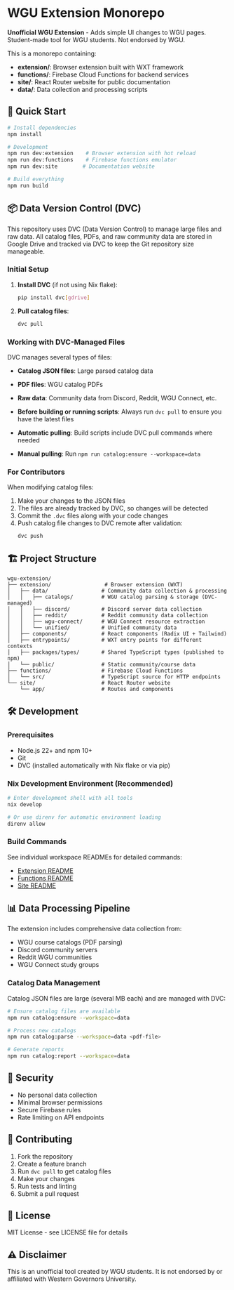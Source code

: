 # WGU Extension Monorepo

**Unofficial WGU Extension** - Adds simple UI changes to WGU pages. Student-made tool for WGU students. Not endorsed by WGU.

This is a monorepo containing:
- **extension/**: Browser extension built with WXT framework
- **functions/**: Firebase Cloud Functions for backend services  
- **site/**: React Router website for public documentation
- **data/**: Data collection and processing scripts

## 🚀 Quick Start

```bash
# Install dependencies
npm install

# Development
npm run dev:extension    # Browser extension with hot reload
npm run dev:functions    # Firebase functions emulator
npm run dev:site        # Documentation website

# Build everything
npm run build
```

## 📦 Data Version Control (DVC)

This repository uses DVC (Data Version Control) to manage large files and raw data. All catalog files, PDFs, and raw community data are stored in Google Drive and tracked via DVC to keep the Git repository size manageable.

### Initial Setup

1. **Install DVC** (if not using Nix flake):
   ```bash
   pip install dvc[gdrive]
   ```

2. **Pull catalog files**:
   ```bash
   dvc pull
   ```

### Working with DVC-Managed Files

DVC manages several types of files:
- **Catalog JSON files**: Large parsed catalog data
- **PDF files**: WGU catalog PDFs  
- **Raw data**: Community data from Discord, Reddit, WGU Connect, etc.

- **Before building or running scripts**: Always run `dvc pull` to ensure you have the latest files
- **Automatic pulling**: Build scripts include DVC pull commands where needed
- **Manual pulling**: Run `npm run catalog:ensure --workspace=data` 

### For Contributors

When modifying catalog files:
1. Make your changes to the JSON files
2. The files are already tracked by DVC, so changes will be detected
3. Commit the `.dvc` files along with your code changes
4. Push catalog file changes to DVC remote after validation:
   ```bash
   dvc push
   ```

## 🏗️ Project Structure

```
wgu-extension/
├── extension/                 # Browser extension (WXT)
│   ├── data/                 # Community data collection & processing
│   │   ├── catalogs/         # WGU catalog parsing & storage (DVC-managed)
│   │   ├── discord/          # Discord server data collection
│   │   ├── reddit/           # Reddit community data collection
│   │   ├── wgu-connect/      # WGU Connect resource extraction
│   │   └── unified/          # Unified community data
│   ├── components/           # React components (Radix UI + Tailwind)
│   ├── entrypoints/          # WXT entry points for different contexts
│   ├── packages/types/       # Shared TypeScript types (published to npm)
│   └── public/               # Static community/course data
├── functions/                # Firebase Cloud Functions
│   └── src/                  # TypeScript source for HTTP endpoints
└── site/                     # React Router website
    └── app/                  # Routes and components
```

## 🛠️ Development

### Prerequisites

- Node.js 22+ and npm 10+
- Git
- DVC (installed automatically with Nix flake or via pip)

### Nix Development Environment (Recommended)

```bash
# Enter development shell with all tools
nix develop

# Or use direnv for automatic environment loading
direnv allow
```

### Build Commands

See individual workspace READMEs for detailed commands:
- [Extension README](./extension/README.md)
- [Functions README](./functions/README.md)
- [Site README](./site/README.md)

## 📊 Data Processing Pipeline

The extension includes comprehensive data collection from:
- WGU course catalogs (PDF parsing)
- Discord community servers
- Reddit WGU communities
- WGU Connect study groups

### Catalog Data Management

Catalog JSON files are large (several MB each) and are managed with DVC:

```bash
# Ensure catalog files are available
npm run catalog:ensure --workspace=data

# Process new catalogs
npm run catalog:parse --workspace=data <pdf-file>

# Generate reports
npm run catalog:report --workspace=data
```

## 🔐 Security

- No personal data collection
- Minimal browser permissions
- Secure Firebase rules
- Rate limiting on API endpoints

## 🤝 Contributing

1. Fork the repository
2. Create a feature branch
3. Run `dvc pull` to get catalog files
4. Make your changes
5. Run tests and linting
6. Submit a pull request

## 📄 License

MIT License - see LICENSE file for details

## ⚠️ Disclaimer

This is an unofficial tool created by WGU students. It is not endorsed by or affiliated with Western Governors University.